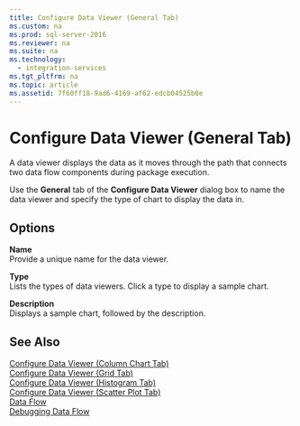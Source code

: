 ```yaml
---
title: Configure Data Viewer (General Tab)
ms.custom: na
ms.prod: sql-server-2016
ms.reviewer: na
ms.suite: na
ms.technology: 
  - integration-services
ms.tgt_pltfrm: na
ms.topic: article
ms.assetid: 7f60ff18-9ad6-4169-af62-edcb04525b0e
---
```

# Configure Data Viewer (General Tab)
  A data viewer displays the data as it moves through the path that connects two data flow components during package execution.  
  
 Use the **General** tab of the **Configure Data Viewer** dialog box to name the data viewer and specify the type of chart to display the data in.  
  
## Options  
 **Name**  
 Provide a unique name for the data viewer.  
  
 **Type**  
 Lists the types of data viewers. Click a type to display a sample chart.  
  
 **Description**  
 Displays a sample chart, followed by the description.  
  
## See Also  
 [Configure Data Viewer &#40;Column Chart Tab&#41;](../Topic/Configure%20Data%20Viewer%20\(Column%20Chart%20Tab\).md)   
 [Configure Data Viewer &#40;Grid Tab&#41;](../Topic/Configure%20Data%20Viewer%20\(Grid%20Tab\).md)   
 [Configure Data Viewer &#40;Histogram Tab&#41;](../Topic/Configure%20Data%20Viewer%20\(Histogram%20Tab\).md)   
 [Configure Data Viewer &#40;Scatter Plot Tab&#41;](../Topic/Configure%20Data%20Viewer%20\(Scatter%20Plot%20Tab\).md)   
 [Data Flow](../../Topics\TopicNameNotContainA/Data-Flow.md)   
 [Debugging Data Flow](../../Topics\TopicNameNotContainA/Debugging-Data-Flow.md)  
  
  